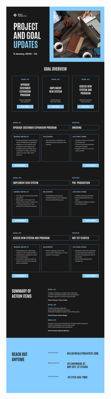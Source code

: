 ![template](https://raw.githubusercontent.com/ShriIraCatalog/resources-two/refs/heads/master/2025/04/20/20250420173639.png)
